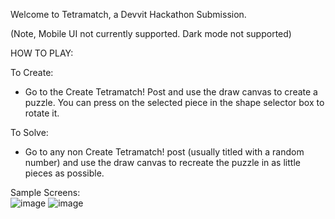 
Welcome to Tetramatch, a Devvit Hackathon Submission. 

(Note, Mobile UI not currently supported. Dark mode not supported)


HOW TO PLAY:

To Create:
- Go to the Create Tetramatch! Post and use the draw canvas to create a puzzle. You can press on the selected piece in the shape selector box to rotate it. 

To Solve: 
- Go to any non Create Tetramatch! post (usually titled with a random number) and use the draw canvas to recreate the puzzle in as little pieces as possible. 

Sample Screens: 
<br />
![image](https://github.com/user-attachments/assets/cadb7207-9396-4a12-b95d-a53aa2d167d0)
![image](https://github.com/user-attachments/assets/ecd25b1d-41a2-452a-985d-b10e7588bfd7)
